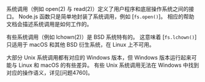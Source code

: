 
系统调用（例如 open(2) 与 read(2)）定义了用户程序和底层操作系统之间的接口。
Node.js 函数只是简单地封装了系统调用，例如 [`fs.open()`]。
相应的帮助文档会描述系统调用是如何工作的。

有些系统调用（例如 lchown(2)）是 BSD 系统特有的。
这意味着 [`fs.lchown()`] 只适用于 macOS 和其他 BSD 衍生系统，在 Linux 上不可用。

大部分 Unix 系统调用都有对应的 Windows 版本，但 Windows 版本运行起来可能与 Linux 和 macOS 的有些差异。
有些 Unix 系统调用无法在 Windows 中找到对应的操作语义，详见[问题4760]。

